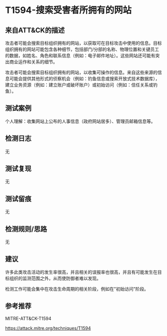 # T1594-搜索受害者所拥有的网站

## 来自ATT&CK的描述

攻击者可能会搜索目标组织拥有的网站，以获取可在目标攻击中使用的信息。目标组织拥有的网站可能包含各种细节，包括部门/分部的名称、物理位置和关键员工的数据，如姓名、角色和联系信息（例如：电子邮件地址）。这些网站还可能有突出商业运作和关系的细节。

攻击者可能会搜索目标组织拥有的网站，以收集可操作的信息。来自这些来源的信息可能会提供其他形式的侦察机会（例如：钓鱼信息或搜索开放式技术数据库），建立业务资源（例如：建立账户或破坏账户）或初始访问（例如：信任关系或钓鱼）。

## 测试案例

个人理解：收集网站上公布的人事信息（政府网站居多）、管理员邮箱信息等。

## 检测日志

无

## 测试复现

无

## 测试留痕

无

## 检测规则/思路

无

## 建议

许多此类攻击活动的发生率很高，并且相关的误报率也很高，并且有可能发生在目标组织的监测范围之外，从而使防御者难以发现。

检测工作可能会集中在攻击生命周期的相关阶段，例如在"初始访问"阶段。

## 参考推荐

MITRE-ATT&CK-T1594

<https://attack.mitre.org/techniques/T1594>
